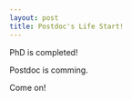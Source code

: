```yaml
---
layout: post
title: Postdoc's Life Start!
---
```


PhD is completed!

Postdoc is comming.

Come on!
